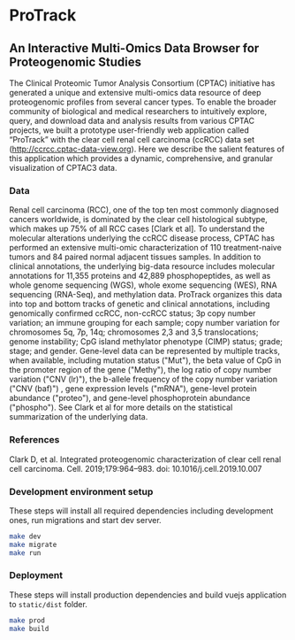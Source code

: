 # ProTrack

## An Interactive Multi-Omics Data Browser for Proteogenomic Studies 

The Clinical Proteomic Tumor Analysis Consortium (CPTAC) initiative has generated  a unique and extensive multi-omics data resource of deep proteogenomic profiles from several cancer types. To enable the broader community of biological and medical researchers to intuitively explore, query, and download data and analysis results from various CPTAC projects, we built a prototype user-friendly web application called “ProTrack” with the clear cell renal cell carcinoma (ccRCC) data set (http://ccrcc.cptac-data-view.org). Here we describe the salient features of this application which provides a dynamic, comprehensive, and granular visualization of CPTAC3 data.

### Data

Renal cell carcinoma (RCC), one of the top ten most commonly diagnosed cancers worldwide, is dominated by the clear cell histological subtype, which makes up 75% of all RCC cases [Clark et al]. To understand the molecular alterations underlying the ccRCC disease process, CPTAC has performed an extensive multi-omic characterization of 110 treatment-naive tumors and 84 paired normal adjacent tissues samples. In addition to clinical annotations, the underlying big-data resource includes molecular annotations for 11,355 proteins and 42,889 phosphopeptides, as well as whole genome sequencing (WGS), whole exome sequencing (WES), RNA sequencing (RNA-Seq), and methylation data. ProTrack organizes this data into top and bottom tracks of genetic and clinical annotations, including genomically confirmed ccRCC, non-ccRCC status; 3p copy number variation; an immune grouping for each sample; copy number variation for chromosomes 5q, 7p, 14q; chromosomes 2,3 and 3,5 translocations; genome instability; CpG island methylator phenotype (CIMP) status; grade; stage; and gender. Gene-level data can be represented by multiple tracks, when available, including mutation status ("Mut"), the beta value of CpG in the promoter region of the gene ("Methy"), the log ratio of copy number variation ("CNV (lr)"), the b-allele frequency of the copy number variation ("CNV (baf)") , gene expression levels ("mRNA"), gene-level protein abundance ("proteo"), and gene-level phosphoprotein abundance ("phospho"). See Clark et al for more details on the statistical summarization of the underlying data.

### References

Clark D, et al. Integrated proteogenomic characterization of clear cell renal cell carcinoma. Cell. 2019;179:964–983. doi: 10.1016/j.cell.2019.10.007

### Development environment setup

These steps will install all required dependencies including development ones, run migrations and start dev server.

```bash
make dev
make migrate
make run
```

### Deployment

These steps will install production dependencies and build vuejs application to `static/dist` folder.

```bash
make prod
make build
```
